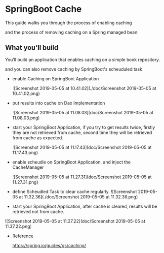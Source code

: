 # SpringBoot Cache

This guide walks you through the process of enabling caching 

and the process of removing caching on a Spring managed bean

## What you’ll build

You’ll build an application that enables caching  on a simple book repository.

and you can also remove caching by SpringBoot's scheuduled  task  



- enable Caching on SpringBoot Application

  ![Screenshot 2019-05-05 at 10.41.02](./doc/Screenshot 2019-05-05 at 10.41.02.png)



- put results into cache on Dao Implementation 

  ![Screenshot 2019-05-05 at 11.08.03](doc/Screenshot 2019-05-05 at 11.08.03.png)



- start your SpringBoot Application, if you try to get results twice, firstly they are not retrieved from cache, second time they will be retrieved from cache as expected.

  

  ![Screenshot 2019-05-05 at 11.17.43](doc/Screenshot 2019-05-05 at 11.17.43.png)



- enable scheudle on SpringBoot Application, and inject the CacheManager

  ![Screenshot 2019-05-05 at 11.27.31](doc/Screenshot 2019-05-05 at 11.27.31.png)



- define Scheudled Task to clear cache regularly. ![Screenshot 2019-05-05 at 11.32.36](./doc/Screenshot 2019-05-05 at 11.32.36.png)

- start  your SpringBoot Application, after cache is cleared, results will be retrieved not from cache.  

![Screenshot 2019-05-05 at 11.37.22](doc/Screenshot 2019-05-05 at 11.37.22.png)





- Reference 

  https://spring.io/guides/gs/caching/